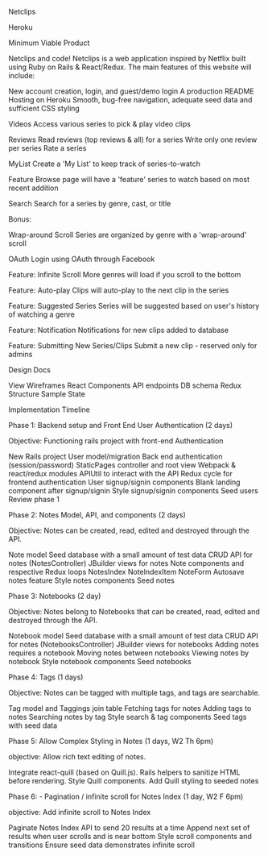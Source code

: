 Netclips

Heroku

Minimum Viable Product

Netclips and code! Netclips is a web application inspired by Netflix built using Ruby on Rails & React/Redux. The main features of this website will include:

  New account creation, login, and guest/demo login
  A production README
  Hosting on Heroku
  Smooth, bug-free navigation, adequate seed data and sufficient CSS styling

  Videos
    Access various series to pick & play video clips

  Reviews
    Read reviews (top reviews & all) for a series
    Write only one review per series
    Rate a series

  MyList
    Create a 'My List' to keep track of series-to-watch

  Feature
    Browse page will have a 'feature' series to watch based on most recent addition

  Search
    Search for a series by genre, cast, or title

Bonus:

  Wrap-around Scroll
    Series are organized by genre with a 'wrap-around' scroll

  OAuth
    Login using OAuth through Facebook

  Feature: Infinite Scroll
    More genres will load if you scroll to the bottom

  Feature: Auto-play
    Clips will auto-play to the next clip in the series

  Feature: Suggested Series
    Series will be suggested based on user's history of watching a genre

  Feature: Notification
    Notifications for new clips added to database

  Feature: Submitting New Series/Clips
    Submit a new clip - reserved only for admins

Design Docs

  View Wireframes
  React Components
  API endpoints
  DB schema
  Redux Structure
  Sample State

Implementation Timeline

  Phase 1: Backend setup and Front End User Authentication (2 days)

  Objective: Functioning rails project with front-end Authentication

   New Rails project
   User model/migration
   Back end authentication (session/password)
   StaticPages controller and root view
   Webpack & react/redux modules
   APIUtil to interact with the API
   Redux cycle for frontend authentication
   User signup/signin components
   Blank landing component after signup/signin
   Style signup/signin components
   Seed users
   Review phase 1

  Phase 2: Notes Model, API, and components (2 days)

  Objective: Notes can be created, read, edited and destroyed through the API.

   Note model
   Seed database with a small amount of test data
   CRUD API for notes (NotesController)
   JBuilder views for notes
  Note components and respective Redux loops
   NotesIndex
   NoteIndexItem
   NoteForm
   Autosave notes feature
   Style notes components
   Seed notes

  Phase 3: Notebooks (2 day)

  Objective: Notes belong to Notebooks that can be created, read, edited and destroyed through the API.

   Notebook model
   Seed database with a small amount of test data
   CRUD API for notes (NotebooksController)
   JBuilder views for notebooks
   Adding notes requires a notebook
   Moving notes between notebooks
   Viewing notes by notebook
   Style notebook components
   Seed notebooks

  Phase 4: Tags (1 days)

  Objective: Notes can be tagged with multiple tags, and tags are searchable.

   Tag model and Taggings join table
   Fetching tags for notes
   Adding tags to notes
   Searching notes by tag
   Style search & tag components
   Seed tags with seed data

  Phase 5: Allow Complex Styling in Notes (1 days, W2 Th 6pm)

  objective: Allow rich text editing of notes.

   Integrate react-quill (based on Quill.js).
   Rails helpers to sanitize HTML before rendering.
   Style Quill components.
   Add Quill styling to seeded notes

  Phase 6: - Pagination / infinite scroll for Notes Index (1 day, W2 F 6pm)

  objective: Add infinite scroll to Notes Index

   Paginate Notes Index API to send 20 results at a time
   Append next set of results when user scrolls and is near bottom
   Style scroll components and transitions
   Ensure seed data demonstrates infinite scroll
